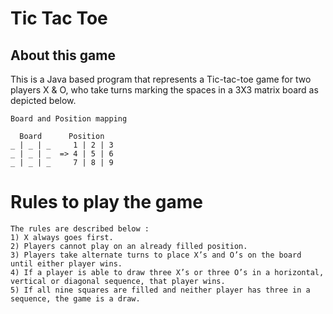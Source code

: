 # Tic Tac Toe 

## About this game
This is a Java based program that represents a Tic-tac-toe game for two players X & O, who take turns marking the spaces in a 3X3 matrix board as depicted below. 
```
Board and Position mapping

  Board      Position
_ | _ | _     1 | 2 | 3
_ | _ | _  => 4 | 5 | 6
_ | _ | _     7 | 8 | 9
```
# Rules to play the game
```
The rules are described below :
1) X always goes first.
2) Players cannot play on an already filled position.
3) Players take alternate turns to place X’s and O’s on the board until either player wins.
4) If a player is able to draw three X’s or three O’s in a horizontal, vertical or diagonal sequence, that player wins.
5) If all nine squares are filled and neither player has three in a sequence, the game is a draw.
```
